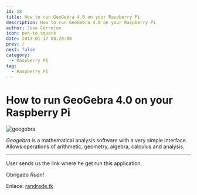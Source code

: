 ```yaml
---
id: 28
title: How to run GeoGebra 4.0 on your Raspberry Pi
description: How to run GeoGebra 4.0 on your Raspberry Pi
author: Jose Cerrejon
icon: pen-to-square
date: 2013-01-17 08:20:00
prev: /
next: false
category:
  - Raspberry PI
tag:
  - Raspberry PI
---
```


# How to run GeoGebra 4.0 on your Raspberry Pi

![geogebra](/images/geogebra.jpg)

*Geogebra* is a mathematical analysis software with a very simple interface. Allows operations of arithmetic, geometry, algebra, calculus and analysis.
- - -
User sends us the link where he get run this application.

Obrigado *Ruan*!

Enlace: [randrade.tk](http://www.randrade.tk/index.php/2013/01/how-to-run-geogebra-4-0-on-your-raspberry-pi/)